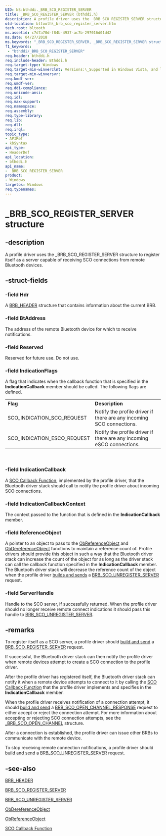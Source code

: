 ```yaml
---
UID: NS:bthddi._BRB_SCO_REGISTER_SERVER
title: _BRB_SCO_REGISTER_SERVER (bthddi.h)
description: A profile driver uses the _BRB_SCO_REGISTER_SERVER structure to register itself as a server capable of receiving SCO connections from remote Bluetooth devices.
old-location: bltooth\_brb_sco_register_server.htm
tech.root: bltooth
ms.assetid: c7d7a70d-f84b-4937-ac7b-297016d01d42
ms.date: 04/27/2018
ms.keywords: "_BRB_SCO_REGISTER_SERVER, _BRB_SCO_REGISTER_SERVER structure [Bluetooth Devices], bltooth._brb_sco_register_server, bth_structs_332b94af-3e05-4adb-9e89-4933e119df51.xml, bthddi/_BRB_SCO_REGISTER_SERVER"
f1_keywords:
 - "bthddi/_BRB_SCO_REGISTER_SERVER"
req.header: bthddi.h
req.include-header: Bthddi.h
req.target-type: Windows
req.target-min-winverclnt: Versions:\_Supported in Windows Vista, and later.
req.target-min-winversvr: 
req.kmdf-ver: 
req.umdf-ver: 
req.ddi-compliance: 
req.unicode-ansi: 
req.idl: 
req.max-support: 
req.namespace: 
req.assembly: 
req.type-library: 
req.lib: 
req.dll: 
req.irql: 
topic_type:
- APIRef
- kbSyntax
api_type:
- HeaderDef
api_location:
- bthddi.h
api_name:
- _BRB_SCO_REGISTER_SERVER
product:
- Windows
targetos: Windows
req.typenames: 
---
```


# _BRB_SCO_REGISTER_SERVER structure


## -description


A profile driver uses the _BRB_SCO_REGISTER_SERVER structure to register itself as a server capable
  of receiving SCO connections from remote Bluetooth devices.


## -struct-fields




### -field Hdr

A 
     <a href="https://docs.microsoft.com/windows-hardware/drivers/ddi/bthddi/ns-bthddi-_brb_header">BRB_HEADER</a> structure that contains information
     about the current BRB.


### -field BtAddress

The address of the remote Bluetooth device for which to receive notifications.


### -field Reserved

Reserved for future use. Do not use.


### -field IndicationFlags

A flag that indicates when the callback function that is specified in the 
     <b>IndicationCallback</b> member should be called. The following flags are defined.
     

<table>
<tr>
<td>
<b>Flag</b>

</td>
<td>
<b>Description</b>

</td>
</tr>
<tr>
<td>
SCO_INDICATION_SCO_REQUEST

</td>
<td>
Notify the profile driver if there are any incoming SCO connections.

</td>
</tr>
<tr>
<td>
SCO_INDICATION_ESCO_REQUEST

</td>
<td>
Notify the profile driver if there are any incoming eSCO connections.

</td>
</tr>
</table>
 


### -field IndicationCallback

A 
     <a href="https://docs.microsoft.com/windows-hardware/drivers/ddi/bthddi/nc-bthddi-pfnsco_indication_callback">SCO Callback Function</a>, implemented
     by the profile driver, that the Bluetooth driver stack should call to notify the profile driver about
     incoming SCO connections.


### -field IndicationCallbackContext

The context passed to the function that is defined in the 
     <b>IndicationCallback</b> member.


### -field ReferenceObject

A pointer to an object to pass to the 
     <a href="https://docs.microsoft.com/windows-hardware/drivers/ddi/wdm/nf-wdm-obfreferenceobject">ObReferenceObject</a> and 
     <a href="https://docs.microsoft.com/windows-hardware/drivers/ddi/wdm/nf-wdm-obdereferenceobject">ObDereferenceObject</a> functions to
     maintain a reference count of. Profile drivers should provide this object in such a way that the
     Bluetooth driver stack can increase the count of the object for as long as the driver stack can call the
     callback function specified in the 
     <b>IndicationCallback</b> member. The Bluetooth driver stack will decrease the reference count of the
     object when the profile driver 
     <a href="https://docs.microsoft.com/previous-versions/ff536657(v=vs.85)">builds and sends</a> a 
     <a href="https://docs.microsoft.com/previous-versions/ff536630(v=vs.85)">
     BRB_SCO_UNREGISTER_SERVER</a> request.


### -field ServerHandle

Handle to the SCO server, if successfully returned. When the profile driver should no longer
     receive remote connect indications it should pass this handle to 
     <a href="https://docs.microsoft.com/previous-versions/ff536630(v=vs.85)">
     BRB_SCO_UNREGISTER_SERVER</a>.


## -remarks



To register itself as a SCO server, a profile driver should 
    <a href="https://docs.microsoft.com/previous-versions/ff536657(v=vs.85)">build and send</a> a 
    <a href="https://docs.microsoft.com/previous-versions/ff536628(v=vs.85)">BRB_SCO_REGISTER_SERVER</a> request.

If successful, the Bluetooth driver stack can then notify the profile driver when remote devices
    attempt to create a SCO connection to the profile driver.

After the profile driver has registered itself, the Bluetooth driver stack can notify it when a remote
    device attempts to connect to it by calling the 
    <a href="https://docs.microsoft.com/windows-hardware/drivers/ddi/bthddi/nc-bthddi-pfnsco_indication_callback">SCO Callback Function</a> that the
    profile driver implements and specifies in the 
    <b>IndicationCallback</b> member.

When the profile driver receives notification of a connection attempt, it should 
    <a href="https://docs.microsoft.com/previous-versions/ff536657(v=vs.85)">build and send</a> a 
    <a href="https://social.msdn.microsoft.com/Forums/0a9a4323-d046-4d27-9d22-4974dbab30a4/home?forum=windows-bluetooth-sco-brbscoopenchannelresponse">
    BRB_SCO_OPEN_CHANNEL_RESPONSE</a> request to either accept or reject the connection attempt. For more
    information about accepting or rejecting SCO connection attempts, see the 
    <a href="https://docs.microsoft.com/windows-hardware/drivers/ddi/bthddi/ns-bthddi-_brb_sco_open_channel">_BRB_SCO_OPEN_CHANNEL</a> structure.

After a connection is established, the profile driver can issue other BRBs to communicate with the
    remote device.

To stop receiving remote connection notifications, a profile driver should 
    <a href="https://docs.microsoft.com/previous-versions/ff536657(v=vs.85)">build and send</a> a 
    <a href="https://docs.microsoft.com/previous-versions/ff536630(v=vs.85)">
    BRB_SCO_UNREGISTER_SERVER</a> request.




## -see-also




<a href="https://docs.microsoft.com/windows-hardware/drivers/ddi/bthddi/ns-bthddi-_brb_header">BRB_HEADER</a>



<a href="https://docs.microsoft.com/previous-versions/ff536628(v=vs.85)">BRB_SCO_REGISTER_SERVER</a>



<a href="https://docs.microsoft.com/previous-versions/ff536630(v=vs.85)">BRB_SCO_UNREGISTER_SERVER</a>



<a href="https://docs.microsoft.com/windows-hardware/drivers/ddi/wdm/nf-wdm-obdereferenceobject">ObDereferenceObject</a>



<a href="https://docs.microsoft.com/windows-hardware/drivers/ddi/wdm/nf-wdm-obfreferenceobject">ObReferenceObject</a>



<a href="https://docs.microsoft.com/windows-hardware/drivers/ddi/bthddi/nc-bthddi-pfnsco_indication_callback">SCO Callback Function</a>
 

 

